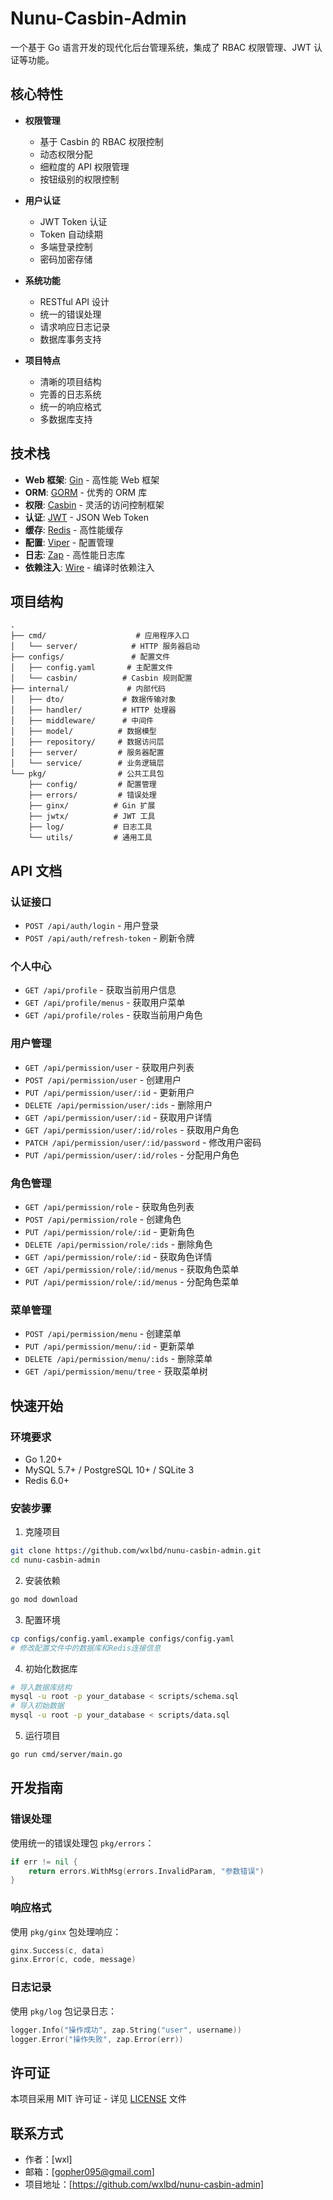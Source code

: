# Nunu-Casbin-Admin

一个基于 Go 语言开发的现代化后台管理系统，集成了 RBAC 权限管理、JWT 认证等功能。

## 核心特性

- **权限管理**
  - 基于 Casbin 的 RBAC 权限控制
  - 动态权限分配
  - 细粒度的 API 权限管理
  - 按钮级别的权限控制

- **用户认证**
  - JWT Token 认证
  - Token 自动续期
  - 多端登录控制
  - 密码加密存储

- **系统功能**
  - RESTful API 设计
  - 统一的错误处理
  - 请求响应日志记录
  - 数据库事务支持

- **项目特点**
  - 清晰的项目结构
  - 完善的日志系统
  - 统一的响应格式
  - 多数据库支持

## 技术栈

- **Web 框架**: [Gin](https://github.com/gin-gonic/gin) - 高性能 Web 框架
- **ORM**: [GORM](https://gorm.io/) - 优秀的 ORM 库
- **权限**: [Casbin](https://casbin.org/) - 灵活的访问控制框架
- **认证**: [JWT](https://github.com/golang-jwt/jwt) - JSON Web Token
- **缓存**: [Redis](https://github.com/redis/go-redis) - 高性能缓存
- **配置**: [Viper](https://github.com/spf13/viper) - 配置管理
- **日志**: [Zap](https://github.com/uber-go/zap) - 高性能日志库
- **依赖注入**: [Wire](https://github.com/google/wire) - 编译时依赖注入

## 项目结构

```plaintext
.
├── cmd/                    # 应用程序入口
│   └── server/            # HTTP 服务器启动
├── configs/               # 配置文件
│   ├── config.yaml       # 主配置文件
│   └── casbin/          # Casbin 规则配置
├── internal/             # 内部代码
│   ├── dto/             # 数据传输对象
│   ├── handler/         # HTTP 处理器
│   ├── middleware/      # 中间件
│   ├── model/          # 数据模型
│   ├── repository/     # 数据访问层
│   ├── server/         # 服务器配置
│   └── service/        # 业务逻辑层
└── pkg/                # 公共工具包
    ├── config/         # 配置管理
    ├── errors/         # 错误处理
    ├── ginx/          # Gin 扩展
    ├── jwtx/          # JWT 工具
    ├── log/           # 日志工具
    └── utils/         # 通用工具
```

## API 文档

### 认证接口
- `POST /api/auth/login` - 用户登录
- `POST /api/auth/refresh-token` - 刷新令牌

### 个人中心
- `GET /api/profile` - 获取当前用户信息
- `GET /api/profile/menus` - 获取用户菜单
- `GET /api/profile/roles` - 获取当前用户角色

### 用户管理
- `GET /api/permission/user` - 获取用户列表
- `POST /api/permission/user` - 创建用户
- `PUT /api/permission/user/:id` - 更新用户
- `DELETE /api/permission/user/:ids` - 删除用户
- `GET /api/permission/user/:id` - 获取用户详情
- `GET /api/permission/user/:id/roles` - 获取用户角色
- `PATCH /api/permission/user/:id/password` - 修改用户密码
- `PUT /api/permission/user/:id/roles` - 分配用户角色

### 角色管理
- `GET /api/permission/role` - 获取角色列表
- `POST /api/permission/role` - 创建角色
- `PUT /api/permission/role/:id` - 更新角色
- `DELETE /api/permission/role/:ids` - 删除角色
- `GET /api/permission/role/:id` - 获取角色详情
- `GET /api/permission/role/:id/menus` - 获取角色菜单
- `PUT /api/permission/role/:id/menus` - 分配角色菜单

### 菜单管理
- `POST /api/permission/menu` - 创建菜单
- `PUT /api/permission/menu/:id` - 更新菜单
- `DELETE /api/permission/menu/:ids` - 删除菜单
- `GET /api/permission/menu/tree` - 获取菜单树

## 快速开始

### 环境要求
- Go 1.20+
- MySQL 5.7+ / PostgreSQL 10+ / SQLite 3
- Redis 6.0+

### 安装步骤

1. 克隆项目
```bash
git clone https://github.com/wxlbd/nunu-casbin-admin.git
cd nunu-casbin-admin
```

2. 安装依赖
```bash
go mod download
```

3. 配置环境
```bash
cp configs/config.yaml.example configs/config.yaml
# 修改配置文件中的数据库和Redis连接信息
```

4. 初始化数据库
```bash
# 导入数据库结构
mysql -u root -p your_database < scripts/schema.sql
# 导入初始数据
mysql -u root -p your_database < scripts/data.sql
```

5. 运行项目
```bash
go run cmd/server/main.go
```

## 开发指南

### 错误处理
使用统一的错误处理包 `pkg/errors`：
```go
if err != nil {
    return errors.WithMsg(errors.InvalidParam, "参数错误")
}
```

### 响应格式
使用 `pkg/ginx` 包处理响应：
```go
ginx.Success(c, data)
ginx.Error(c, code, message)
```

### 日志记录
使用 `pkg/log` 包记录日志：
```go
logger.Info("操作成功", zap.String("user", username))
logger.Error("操作失败", zap.Error(err))
```

## 许可证

本项目采用 MIT 许可证 - 详见 [LICENSE](LICENSE) 文件

## 联系方式

- 作者：[wxl]
- 邮箱：[gopher095@gmail.com]
- 项目地址：[https://github.com/wxlbd/nunu-casbin-admin]